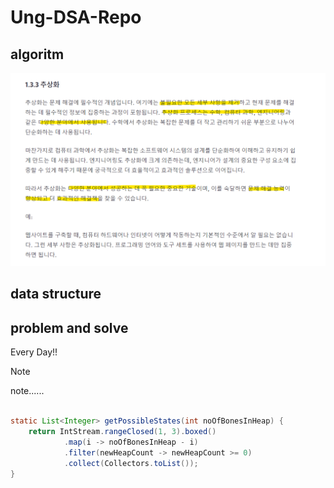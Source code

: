 # Ung-DSA-Repo
## algoritm
![](img/Abstract.png)
## data structure 

## problem and solve

Every Day!!

> [!NOTE]
> note......

```java

static List<Integer> getPossibleStates(int noOfBonesInHeap) {
    return IntStream.rangeClosed(1, 3).boxed()
            .map(i -> noOfBonesInHeap - i)
            .filter(newHeapCount -> newHeapCount >= 0)
            .collect(Collectors.toList());
}

```